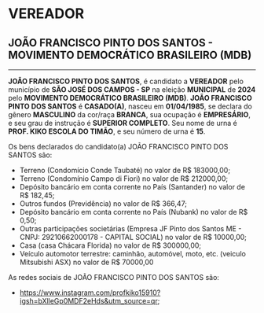 # VEREADOR
## JOÃO FRANCISCO PINTO DOS SANTOS - MOVIMENTO DEMOCRÁTICO BRASILEIRO (MDB)
---
**JOÃO FRANCISCO PINTO DOS SANTOS**, é candidato a **VEREADOR** pelo município de **SÃO JOSÉ DOS CAMPOS - SP** na eleição **MUNICIPAL** de **2024** pelo **MOVIMENTO DEMOCRÁTICO BRASILEIRO (MDB)**.
**JOÃO FRANCISCO PINTO DOS SANTOS** é **CASADO(A)**, nasceu em **01/04/1985**, se declara do gênero **MASCULINO** da cor/raça **BRANCA**, sua ocupação é **EMPRESÁRIO**, e seu grau de instrução é **SUPERIOR COMPLETO**.
Seu nome de urna é **PROF. KIKO ESCOLA DO TIMÃO**, e seu número de urna é **15**.

Os bens declarados do candidato(a) JOÃO FRANCISCO PINTO DOS SANTOS são: 
- Terreno (Condomício Conde Taubaté) no valor de R$ 183000,00;
- Terreno (Condomínio Campo di Fiori) no valor de R$ 212000,00;
- Depósito bancário em conta corrente no País (Santander) no valor de R$ 182,45;
- Outros fundos (Previdência) no valor de R$ 366,47;
- Depósito bancário em conta corrente no País (Nubank) no valor de R$ 0,50;
- Outras participações societárias (Empresa JF Pinto dos Santos ME - CNPJ: 29210662000178 - CAPITAL SOCIAL) no valor de R$ 10000,00;
- Casa (casa Chácara Florida) no valor de R$ 300000,00;
- Veículo automotor terrestre: caminhão, automóvel, moto, etc. (veiculo Mitsubishi ASX) no valor de R$ 70000,00

As redes sociais de JOÃO FRANCISCO PINTO DOS SANTOS são:
- https://www.instagram.com/profkiko15910?igsh=bXlleGp0MDF2eHds&utm_source=qr;